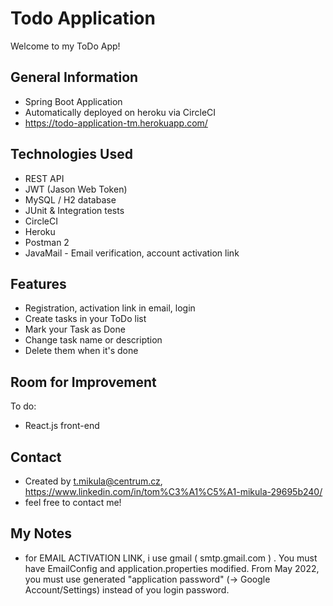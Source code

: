 # Todo Application
Welcome to my ToDo App!

## General Information
- Spring Boot Application
- Automatically deployed on heroku via CircleCI
- https://todo-application-tm.herokuapp.com/


## Technologies Used
- REST API
- JWT (Jason Web Token)
- MySQL / H2 database
- JUnit & Integration tests
- CircleCI
- Heroku
- Postman 2
- JavaMail - Email verification, account activation link

## Features
- Registration, activation link in email, login
- Create tasks in your ToDo list
- Mark your Task as Done
- Change task name or description
- Delete them when it's done

## Room for Improvement
To do:
- React.js front-end

## Contact
- Created by t.mikula@centrum.cz,
  https://www.linkedin.com/in/tom%C3%A1%C5%A1-mikula-29695b240/
- feel free to contact me!

## My Notes
- for EMAIL ACTIVATION LINK, i use gmail ( smtp.gmail.com ) . You must have EmailConfig and application.properties modified. 
  From May 2022, you must use generated "application password" (-> Google Account/Settings) instead of you login password.
